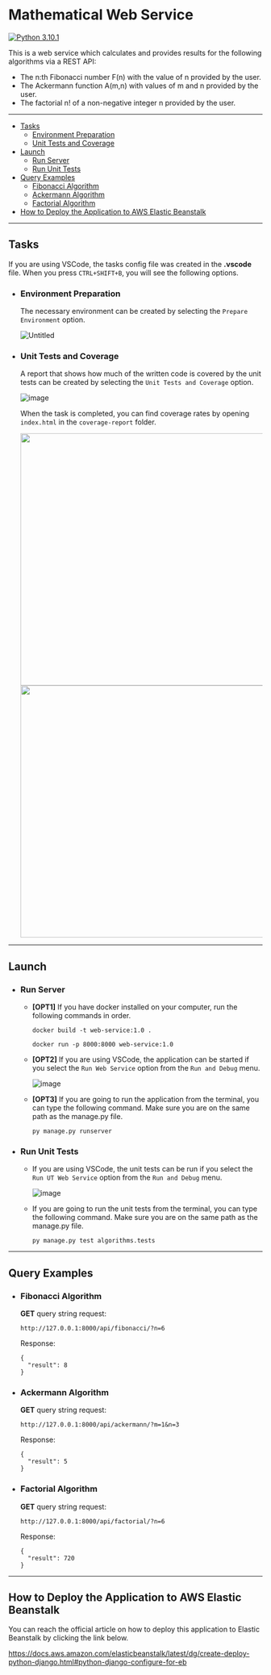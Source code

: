 # Mathematical Web Service

[![Python 3.10.1](https://img.shields.io/badge/python-3.10.1-blue.svg)](https://www.python.org/downloads/release/python-3101/)

This is a web service which calculates and provides results for the following algorithms via a REST API:

- The n:th Fibonacci number F(n) with the value of n provided by the user.
- The Ackermann function A(m,n) with values of m and n provided by the user.
- The factorial n! of a non-negative integer n provided by the user.

---

- [Tasks](#tasks)
  - [Environment Preparation](#environment-preparation)
  - [Unit Tests and Coverage](#unit-tests-and-coverage)
- [Launch](#launch)
  - [Run Server](#run-server)
  - [Run Unit Tests](#run-unit-tests)
- [Query Examples](#query-examples)
  - [Fibonacci Algorithm](#fibonacci-algorithm)
  - [Ackermann Algorithm](#ackermann-algorithm)
  - [Factorial Algorithm](#factorial-algorithm)
- [How to Deploy the Application to AWS Elastic Beanstalk](#how-to-deploy-the-application-to-aws-elastic-beanstalk)

---

## Tasks

If you are using VSCode, the tasks config file was created in the **.vscode** file. When you press ```CTRL+SHIFT+B```, you will see the following options.

- ### Environment Preparation

  The necessary environment can be created by selecting the ```Prepare Environment``` option.

  ![Untitled](https://user-images.githubusercontent.com/24498747/160241473-4c582291-1cb8-4cbb-99f3-03ec6c1c9715.png)


- ### Unit Tests and Coverage

  A report that shows how much of the written code is covered by the unit tests can be created by selecting the ```Unit Tests and Coverage``` option.

  ![image](https://user-images.githubusercontent.com/24498747/160241801-88889260-7d83-443e-a0cc-113ea8cfc3e4.png)
  
  When the task is completed, you can find coverage rates by opening ```index.html``` in the ```coverage-report``` folder.
  
  <img src="https://user-images.githubusercontent.com/24498747/160244757-454c962f-acab-4f31-88c7-2ef3e9bcffb4.png" height="500"/> 
  <img src="https://user-images.githubusercontent.com/24498747/160274670-6ca4c7db-c285-41c7-a845-e196a2d346c7.png" width="500"/> 


---

## Launch

- ### Run Server

  - **[OPT1]** If you have docker installed on your computer, run the following commands in order.
    ```
    docker build -t web-service:1.0 .
    ```
    
    ```
    docker run -p 8000:8000 web-service:1.0
    ```

  - **[OPT2]** If you are using VSCode, the application can be started if you select the ```Run Web Service``` option from the ```Run and Debug``` menu.

    ![image](https://user-images.githubusercontent.com/24498747/160242849-c7c03010-c008-40f3-bd9a-8534cd350ffb.png)

  - **[OPT3]** If you are going to run the application from the terminal, you can type the following command. Make sure you are on the same path as the manage.py file.

    ```
    py manage.py runserver
    ```
  
- ### Run Unit Tests

  - If you are using VSCode, the unit tests can be run if you select the ```Run UT Web Service``` option from the ```Run and Debug``` menu.

    ![image](https://user-images.githubusercontent.com/24498747/160243119-a15ef52c-cbed-4841-87aa-54aa50ff3b9e.png)

  - If you are going to run the unit tests from the terminal, you can type the following command. Make sure you are on the same path as the manage.py file.

    ```
    py manage.py test algorithms.tests
    ```

---

## Query Examples

- ### Fibonacci Algorithm

    **GET** query string request:

      http://127.0.0.1:8000/api/fibonacci/?n=6

    Response:

      {
        "result": 8
      }
    

- ### Ackermann Algorithm

    **GET** query string request:

      http://127.0.0.1:8000/api/ackermann/?m=1&n=3

    Response:

      {
        "result": 5
      }
    

- ### Factorial Algorithm

    **GET** query string request:

      http://127.0.0.1:8000/api/factorial/?n=6

    Response:

      {
        "result": 720
      }
    
---

## How to Deploy the Application to AWS Elastic Beanstalk

You can reach the official article on how to deploy this application to Elastic Beanstalk by clicking the link below.

https://docs.aws.amazon.com/elasticbeanstalk/latest/dg/create-deploy-python-django.html#python-django-configure-for-eb
